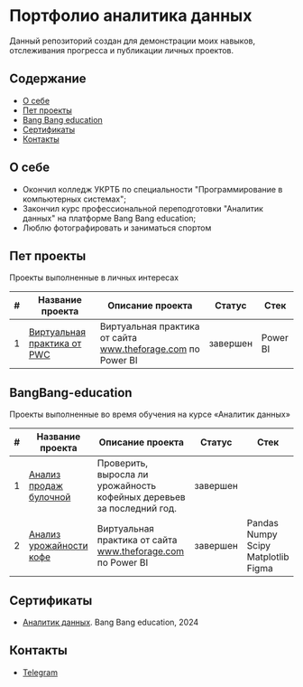 # Портфолио аналитика данных
Данный репозиторий создан для демонстрации моих навыков, отслеживания прогресса и публикации личных проектов.

## Содержание
- [О себе](#о-себе)
- [Пет проекты](#пет-проекты)
- [Bang Bang education](#BangBang-education)
- [Сертификаты](#сертификаты)
- [Контакты](#контакты)
  
## О себе

- Окончил колледж УКРТБ по специальности "Программирование в компьютерных системах";
- Закончил курс профессиональной переподготовки "Аналитик данных" на платформе Bang Bang education;
- Люблю фотографировать и заниматься спортом


## Пет проекты

Проекты выполненные в личных интересах

|#|Название проекта|Описание проекта|Статус|Стек|
|-|----------|----------|----------|----------|
|1|[Виртуальная практика от PWC](https://github.com/aksyutenko/data_analyst_portfolio/tree/main/AB_test)|Виртуальная практика от сайта www.theforage.com по Power BI|завершен|Power BI|


## BangBang-education

Проекты выполненные во время обучения на курсе «Аналитик данных»

|#|Название проекта|Описание проекта|Статус|Стек|
|-|----------|----------|----------|----------|
|1|[Анализ продаж булочной](https://github.com/Gotlfar/Study-projects/tree/main/01_Bakery)|Проверить, выросла ли урожайность кофейных деревьев за последний год.|завершен||Excel</br>Figma</br>|
|2|[Анализ урожайности кофе](https://github.com/Gotlfar/Study-projects/blob/main/02_Coffee/README.md)|Виртуальная практика от сайта www.theforage.com по Power BI|завершен|Pandas</br>Numpy</br>Scipy</br>Matplotlib</br>Figma</br>|

## Сертификаты
- [Аналитик данных](https://disk.yandex.ru/). Bang Bang education, 2024

## Контакты
- [Telegram](https://t.me/Gotlfar)
